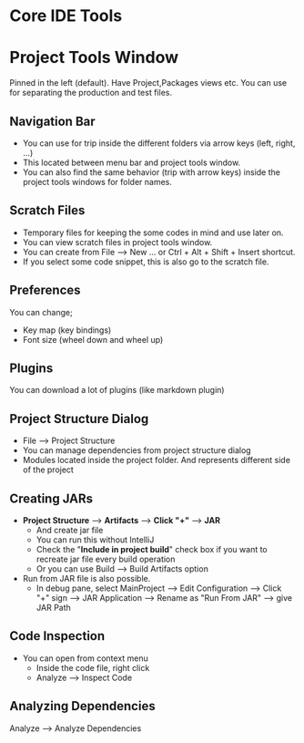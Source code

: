 # Core IDE Tools

# Project Tools Window
Pinned in the left (default). Have Project,Packages views etc.
You can use for separating the production and test files.

## Navigation Bar
* You can use for trip inside the different folders via arrow keys (left, right, ...)
* This located between menu bar and project tools window.
* You can also find the same behavior (trip with arrow keys) inside the project tools windows for folder names.

## Scratch Files

* Temporary files for keeping the some codes in mind and use later on.
* You can view scratch files in project tools window.
* You can create from File --> New ... or Ctrl + Alt + Shift + Insert shortcut.
* If you select some code snippet, this is also go to the scratch file.

## Preferences

You can change;
* Key map (key bindings)
* Font size (wheel down and wheel up)

## Plugins

You can download a lot of plugins (like markdown plugin)

## Project Structure Dialog

* File --> Project Structure
* You can manage dependencies from project structure dialog
* Modules located inside the project folder. And represents different side of the project

## Creating JARs

* **Project Structure** --> **Artifacts** --> **Click "+"** --> **JAR**
  * And create jar file
  * You can run this without IntelliJ
  * Check the "**Include in project build**" check box if you want to recreate jar file every build operation
  * Or you can use Build --> Build Artifacts option
* Run from JAR file is also possible.
  * In debug pane, select MainProject --> Edit Configuration --> Click "+" sign --> JAR Application --> Rename as "Run From JAR" --> give JAR Path

## Code Inspection

* You can open from context menu
  * Inside the code file, right click
  * Analyze --> Inspect Code

## Analyzing Dependencies

Analyze --> Analyze Dependencies
